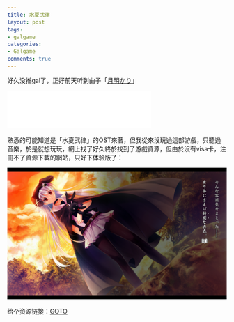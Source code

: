 ```yaml
---
title: 水夏弐律
layout: post
tags:
- galgame
categories:
- Galgame
comments: true
---
```


好久没推gal了，正好前天听到曲子「[月明かり](https://music.163.com/#/song?id=4922660)」

<iframe frameborder="no" border="0" marginwidth="0" marginheight="0" width=330 height=86 src="//music.163.com/outchain/player?type=2&id=4922660&auto=1&height=66"></iframe>

熟悉的可能知道是「水夏弐律」的OST來著，但我從來沒玩過這部游戲，只聽過音樂，於是就想玩玩，網上找了好久終於找到了游戲資源，但由於沒有visa卡，注冊不了資源下載的網站，只好下体验版了：

![游戏截图](/img/suika_taiken.png)

给个资源链接：[GOTO](http://www.anime-sharing.com/forum/hentai-games-38/japanese-%5Bnew-release%5D%5B110930%5D%5Bcircus%5D-%E6%B0%B4%E5%A4%8F%E5%BC%90%E5%BE%8B-%E5%88%9D%E5%9B%9E%E9%99%90%E5%AE%9A%E7%89%88-%5B2-0g%5D-nodvd-update-24639/)
